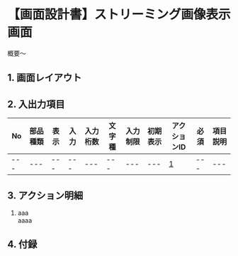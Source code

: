 # 【画面設計書】ストリーミング画像表示画面
概要～

## 1. 画面レイアウト

## 2. 入出力項目

|No|部品種類|表示|入力|入力桁数|文字種|入力制限|初期表示|アクションID|必須|項目説明|
|---|---|---|---|---|---|---|---|---|---|---|
|---|---|---|---|---|---|---|---|[1](#aaa)|---|---|

## 3. アクション明細

1. <a id="aaa">aaa</a>  
  aaaa

## 4. 付録
